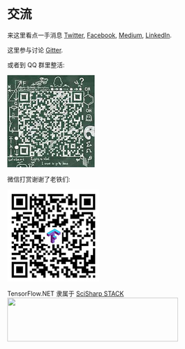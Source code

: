 # 交流

来这里看点一手消息 [Twitter](https://twitter.com/ScisharpStack), [Facebook](https://www.facebook.com/scisharp.stack.9), [Medium](https://medium.com/scisharp), [LinkedIn](https://www.linkedin.com/company/scisharp-stack/).

这里参与讨论 [Gitter](https://gitter.im/sci-sharp/community).

或者到 QQ 群里整活:

![SciSharp STACK](../../_media/TIM.jpg)

微信打赏谢谢了老铁们:

![SciSharp STACK](../../_media/WeChatCollection.jpg)

TensorFlow.NET 隶属于 [SciSharp STACK](https://scisharp.github.io/SciSharp/)
<br>
<a href="http://scisharpstack.org"><img src="https://raw.githubusercontent.com/SciSharp/SciSharp/master/art/scisharp-stack.png" width="391" height="100" /></a>
